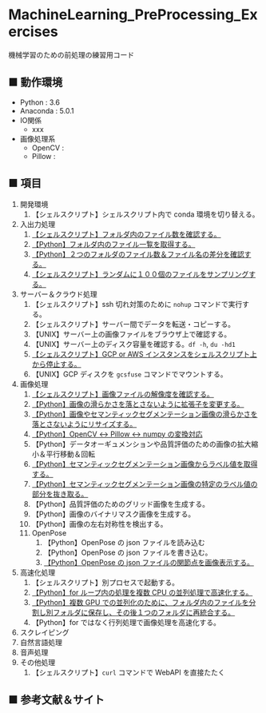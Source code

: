 # MachineLearning_PreProcessing_Exercises
機械学習のための前処理の練習用コード

## ■ 動作環境

- Python : 3.6
- Anaconda : 5.0.1
- IO関係
    - xxx
- 画像処理系
    - OpenCV : 
    - Pillow :

## ■ 項目

1. 開発環境
    1. 【シェルスクリプト】シェルスクリプト内で conda 環境を切り替える。
1. 入出力処理
    1. [【シェルスクリプト】フォルダ内のファイル数を確認する。](https://github.com/Yagami360/MachineLearning_PreProcessing_Exercises/tree/master/io_processing/2)
    1. [【Python】フォルダ内のファイル一覧を取得する。](https://github.com/Yagami360/MachineLearning_PreProcessing_Exercises/tree/master/io_processing/1)
    1. [【Python】２つのフォルダのファイル数＆ファイル名の差分を確認する。](https://github.com/Yagami360/MachineLearning_PreProcessing_Exercises/tree/master/io_processing/3)
    1. [【シェルスクリプト】ランダムに１００個のファイルをサンプリングする。](https://github.com/Yagami360/MachineLearning_PreProcessing_Exercises/tree/master/io_processing/4)
1. サーバー＆クラウド処理
    1. 【シェルスクリプト】ssh 切れ対策のために `nohup` コマンドで実行する。
    1. 【シェルスクリプト】サーバー間でデータを転送・コピーする。
    1. 【UNIX】サーバー上の画像ファイルをブラウザ上で確認する。
    1. 【UNIX】サーバー上のディスク容量を確認する。`df -h`, `du -hd1 `
    1. [【シェルスクリプト】GCP or AWS インスタンスをシェルスクリプト上から停止する。](https://github.com/Yagami360/MachineLearning_PreProcessing_Exercises/tree/master/server_processing/1)
    1. 【UNIX】GCP ディスクを `gcsfuse` コマンドでマウントする。
1. 画像処理
    1. [【シェルスクリプト】画像ファイルの解像度を確認する。](https://github.com/Yagami360/MachineLearning_PreProcessing_Exercises/tree/master/image_processing/1)
    1. [【Python】画像の滑らかさを落とさないように拡張子を変更する。](https://github.com/Yagami360/MachineLearning_PreProcessing_Exercises/tree/master/image_processing/3)
    1. [【Python】画像やセマンティックセグメンテーション画像の滑らかさを落とさないようにリサイズする。](https://github.com/Yagami360/MachineLearning_PreProcessing_Exercises/tree/master/image_processing/2)
    1. [【Python】OpenCV ↔ Pillow ↔ numpy の変換対応](https://github.com/Yagami360/MachineLearning_PreProcessing_Exercises/tree/master/image_processing/4)
    1. 【Python】データオーギュメンションや品質評価のための画像の拡大縮小＆平行移動＆回転
    1. [【Python】セマンティックセグメンテーション画像からラベル値を取得する。](https://github.com/Yagami360/MachineLearning_PreProcessing_Exercises/tree/master/image_processing/5)
    1. [【Python】セマンティックセグメンテーション画像の特定のラベル値の部分を抜き取る。](https://github.com/Yagami360/MachineLearning_PreProcessing_Exercises/tree/master/image_processing/6)
    1. 【Python】品質評価のためのグリッド画像を生成する。
    1. 【Python】画像のバイナリマスク画像を生成する。
    1. 【Python】画像の左右対称性を検出する。
    1. OpenPose
        1. 【Python】OpenPose の json ファイルを読み込む
        1. 【Python】OpenPose の json ファイルを書き込む。
        1. [【Python】OpenPose の json ファイルの関節点を画像表示する。](https://github.com/Yagami360/MachineLearning_PreProcessing_Exercises/tree/master/image_processing/openpose/1)
1. 高速化処理
    1. 【シェルスクリプト】別プロセスで起動する。
    1. [【Python】for ループ内の処理を複数 CPU の並列処理で高速化する。](https://github.com/Yagami360/MachineLearning_PreProcessing_Exercises/tree/master/acceleration_processing/2)
    1. [【Python】複数 GPU での並列化のために、フォルダ内のファイルを分割し別フォルダに保存し、その後１つのフォルダに再統合する。](https://github.com/Yagami360/MachineLearning_PreProcessing_Exercises/tree/master/acceleration_processing/1)
    1. 【Python】for ではなく行列処理で画像処理を高速化する。
1. スクレイピング
1. 自然言語処理
1. 音声処理
1. その他処理
    1. 【シェルスクリプト】`curl` コマンドで WebAPI を直接たたく

## ■ 参考文献＆サイト
